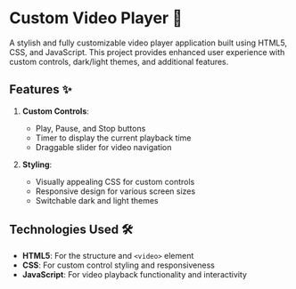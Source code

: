 # Custom Video Player 🎥

A stylish and fully customizable video player application built using HTML5, CSS, and JavaScript. This project provides enhanced user experience with custom controls, dark/light themes, and additional features.


## Features ✨

1. **Custom Controls**:
   - Play, Pause, and Stop buttons
   - Timer to display the current playback time
   - Draggable slider for video navigation

2. **Styling**:
   - Visually appealing CSS for custom controls
   - Responsive design for various screen sizes
   - Switchable dark and light themes


## Technologies Used 🛠️

- **HTML5**: For the structure and `<video>` element
- **CSS**: For custom control styling and responsiveness
- **JavaScript**: For video playback functionality and interactivity
